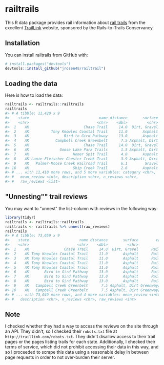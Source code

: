 
<!-- README.md is generated from README.Rmd. Please edit that file -->
railtrails
==========

This R data package provides rail information about [rail trails](https://en.wikipedia.org/wiki/Rail_trail) from the excellent [TrailLink](https://www.traillink.com/) website, sponsored by the Rails-to-Trails Conservancy.

Installation
------------

You can install railtrails from GitHub with:

``` r
# install.packages("devtools")
devtools::install_github("jrosen48/railtrail")
```

Loading the data
----------------

Here is how to load the data:

``` r
railtrails <- railtrails::railtrails
railtrails
#> # A tibble: 11,420 x 9
#>    state                                name distance       surface
#>    <chr>                               <chr>    <dbl>         <chr>
#>  1    AK                         Chase Trail     14.0  Dirt, Gravel
#>  2    AK          Tony Knowles Coastal Trail     11.0       Asphalt
#>  3    AK                Bird to Gird Pathway     13.0       Asphalt
#>  4    AK            Campbell Creek Greenbelt      7.5 Asphalt, Dirt
#>  5    AK                         Chase Trail     14.0  Dirt, Gravel
#>  6    AK              Goose Lake Park Trails      1.5 Asphalt, Dirt
#>  7    AK                    Homer Spit Trail      4.0       Asphalt
#>  8    AK Lanie Fleischer Chester Creek Trail      3.9 Asphalt, Dirt
#>  9    AK   Palmer-Moose Creek Railroad Trail      6.1        Gravel
#> 10    AK                    Ship Creek Trail      2.6       Asphalt
#> # ... with 11,410 more rows, and 5 more variables: category <chr>,
#> #   mean_review <int>, description <chr>, n_reviews <chr>,
#> #   raw_reviews <list>
```

"Unnesting"" trail reviews
--------------------------

You may want to "unnest" the list-column with reviews in the following way:

``` r
library(tidyr)
railtrails <- railtrails::railtrails
railtrails <- railtrails %>% unnest(raw_reviews)
railtrails
#> # A tibble: 73,059 x 9
#>    state                       name distance       surface        category
#>    <chr>                      <chr>    <dbl>         <chr>           <chr>
#>  1    AK                Chase Trail     14.0  Dirt, Gravel      Rail-Trail
#>  2    AK Tony Knowles Coastal Trail     11.0       Asphalt      Rail-Trail
#>  3    AK Tony Knowles Coastal Trail     11.0       Asphalt      Rail-Trail
#>  4    AK Tony Knowles Coastal Trail     11.0       Asphalt      Rail-Trail
#>  5    AK Tony Knowles Coastal Trail     11.0       Asphalt      Rail-Trail
#>  6    AK       Bird to Gird Pathway     13.0       Asphalt      Rail-Trail
#>  7    AK       Bird to Gird Pathway     13.0       Asphalt      Rail-Trail
#>  8    AK       Bird to Gird Pathway     13.0       Asphalt      Rail-Trail
#>  9    AK   Campbell Creek Greenbelt      7.5 Asphalt, Dirt Greenway/Non-RT
#> 10    AK   Campbell Creek Greenbelt      7.5 Asphalt, Dirt Greenway/Non-RT
#> # ... with 73,049 more rows, and 4 more variables: mean_review <int>,
#> #   description <chr>, n_reviews <chr>, raw_reviews <int>
```

Note
----

I checked whether they had a way to access the reviews on the site through an API. They didn't, so I checked their `robots.txt` file at `http://traillink.com/robots.txt`. They didn't disallow access to their trail pages or the pages listing trails for each state. Additionally, I checked their terms of service, which did not prohibit accessing their data in this way, and so I proceeded to scrape this data using a reasonable delay in between page requests in order to not over-burden their server.
